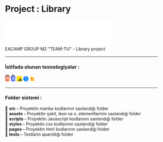 # Project : Library

![image](src/assets/icons/logoWhite.svg)
\
EACAMP GROUP M2 "TEAM-TU" - Library project

<hr style="border-top:3px solid white; width:100%">

### İstifadə olunan texnologiyalar :

<div>
  <img src ="./src/assets/mdicons/html.svg" alt="HTML5 logo" width="3%" title='HTML5'/>
  <img src ="./src/assets/mdicons/css.svg" alt="CSS3 logo" width="3%" title='CSS3'/>
  <img src ="./src/assets/mdicons/javascript.svg" alt="Javascript logo" width="3.5%" title='Javascript'/>
  <img src ="./src/assets/mdicons/swiper.svg" alt="Swiper logo" width="3.5%" title='Swiper'/>
  <img src ="./src/assets/mdicons/firebase.svg" alt="Firebase logo" width="3.5%" title='Firebase'/>
  </div

---

<hr style="border-top:3px solid white; width:100%">

### Folder sistemi :

📁 **src -** Proyektin mənbə kodlarının saxlandığı folder\
📁 **assets -** Proyektin şəkil, ikon və s. elementlərinin saxlandığı folder\
📁 **scripts -** Proyektin Javascript kodlarının saxlandığı folder\
📁 **styles -** Proyektin css kodlarının saxlandığı folder\
📁 **pages -** Proyektin html kodlarının saxlandığı folder\
📁 **tests -** Testlərin aparıldığı folder
